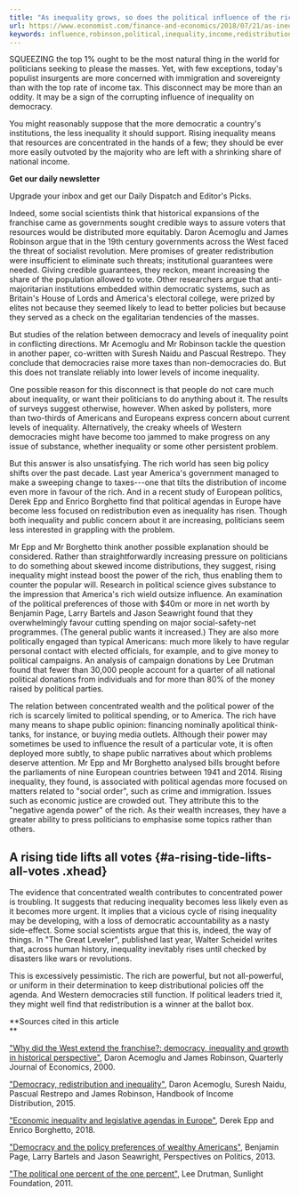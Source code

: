 ```yaml
---
title: "As inequality grows, so does the political influence of the rich"
url: https://www.economist.com/finance-and-economics/2018/07/21/as-inequality-grows-so-does-the-political-influence-of-the-rich
keywords: influence,robinson,political,inequality,income,redistribution,does,grows,politicians,rising,power,rich,mr
---
```

SQUEEZING the top 1% ought to be the most natural thing in the world for politicians seeking to please the masses. Yet, with few exceptions, today's populist insurgents are more concerned with immigration and sovereignty than with the top rate of income tax. This disconnect may be more than an oddity. It may be a sign of the corrupting influence of inequality on democracy.

You might reasonably suppose that the more democratic a country's institutions, the less inequality it should support. Rising inequality means that resources are concentrated in the hands of a few; they should be ever more easily outvoted by the majority who are left with a shrinking share of national income.

**Get our daily newsletter**

Upgrade your inbox and get our Daily Dispatch and Editor\'s Picks.

Indeed, some social scientists think that historical expansions of the franchise came as governments sought credible ways to assure voters that resources would be distributed more equitably. Daron Acemoglu and James Robinson argue that in the 19th century governments across the West faced the threat of socialist revolution. Mere promises of greater redistribution were insufficient to eliminate such threats; institutional guarantees were needed. Giving credible guarantees, they reckon, meant increasing the share of the population allowed to vote. Other researchers argue that anti-majoritarian institutions embedded within democratic systems, such as Britain's House of Lords and America's electoral college, were prized by elites not because they seemed likely to lead to better policies but because they served as a check on the egalitarian tendencies of the masses.

But studies of the relation between democracy and levels of inequality point in conflicting directions. Mr Acemoglu and Mr Robinson tackle the question in another paper, co-written with Suresh Naidu and Pascual Restrepo. They conclude that democracies raise more taxes than non-democracies do. But this does not translate reliably into lower levels of income inequality.

One possible reason for this disconnect is that people do not care much about inequality, or want their politicians to do anything about it. The results of surveys suggest otherwise, however. When asked by pollsters, more than two-thirds of Americans and Europeans express concern about current levels of inequality. Alternatively, the creaky wheels of Western democracies might have become too jammed to make progress on any issue of substance, whether inequality or some other persistent problem.

But this answer is also unsatisfying. The rich world has seen big policy shifts over the past decade. Last year America's government managed to make a sweeping change to taxes---one that tilts the distribution of income even more in favour of the rich. And in a recent study of European politics, Derek Epp and Enrico Borghetto find that political agendas in Europe have become less focused on redistribution even as inequality has risen. Though both inequality and public concern about it are increasing, politicians seem less interested in grappling with the problem.

Mr Epp and Mr Borghetto think another possible explanation should be considered. Rather than straightforwardly increasing pressure on politicians to do something about skewed income distributions, they suggest, rising inequality might instead boost the power of the rich, thus enabling them to counter the popular will. Research in political science gives substance to the impression that America's rich wield outsize influence. An examination of the political preferences of those with \$40m or more in net worth by Benjamin Page, Larry Bartels and Jason Seawright found that they overwhelmingly favour cutting spending on major social-safety-net programmes. (The general public wants it increased.) They are also more politically engaged than typical Americans: much more likely to have regular personal contact with elected officials, for example, and to give money to political campaigns. An analysis of campaign donations by Lee Drutman found that fewer than 30,000 people account for a quarter of all national political donations from individuals and for more than 80% of the money raised by political parties.

The relation between concentrated wealth and the political power of the rich is scarcely limited to political spending, or to America. The rich have many means to shape public opinion: financing nominally apolitical think-tanks, for instance, or buying media outlets. Although their power may sometimes be used to influence the result of a particular vote, it is often deployed more subtly, to shape public narratives about which problems deserve attention. Mr Epp and Mr Borghetto analysed bills brought before the parliaments of nine European countries between 1941 and 2014. Rising inequality, they found, is associated with political agendas more focused on matters related to "social order", such as crime and immigration. Issues such as economic justice are crowded out. They attribute this to the "negative agenda power" of the rich. As their wealth increases, they have a greater ability to press politicians to emphasise some topics rather than others.

A rising tide lifts all votes {#a-rising-tide-lifts-all-votes .xhead}
-----------------------------

The evidence that concentrated wealth contributes to concentrated power is troubling. It suggests that reducing inequality becomes less likely even as it becomes more urgent. It implies that a vicious cycle of rising inequality may be developing, with a loss of democratic accountability as a nasty side-effect. Some social scientists argue that this is, indeed, the way of things. In "The Great Leveler", published last year, Walter Scheidel writes that, across human history, inequality inevitably rises until checked by disasters like wars or revolutions.

This is excessively pessimistic. The rich are powerful, but not all-powerful, or uniform in their determination to keep distributional policies off the agenda. And Western democracies still function. If political leaders tried it, they might well find that redistribution is a winner at the ballot box.

**Sources cited in this article\
**

[\"Why did the West extend the franchise?: democracy, inequality and growth in historical perspective\"](https://scholar.harvard.edu/jrobinson/files/jr_west.pdf), Daron Acemoglu and James Robinson, Quarterly Journal of Economics, 2000.

[\"Democracy, redistribution and inequality\"](https://economics.mit.edu/files/10394), Daron Acemoglu, Suresh Naidu, Pascual Restrepo and James Robinson, Handbook of Income Distribution, 2015.

[\"Economic inequality and legislative agendas in Europe\"](https://enricoborghetto.netlify.com/working_paper/EuroInequality.pdf), Derek Epp and Enrico Borghetto, 2018.

[\"Democracy and the policy preferences of wealthy Americans\"](http://faculty.wcas.northwestern.edu/~jnd260/cab/CAB2012%20-%20Page1.pdf), Benjamin Page, Larry Bartels and Jason Seawright, Perspectives on Politics, 2013.

[\"The political one percent of the one percent\"](https://sunlightfoundation.com/2011/12/13/the-political-one-percent-of-the-one-percent/), Lee Drutman, Sunlight Foundation, 2011.

 
